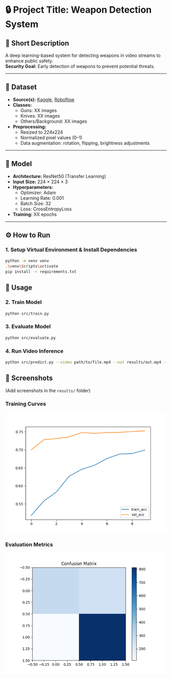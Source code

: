 # 🔒 Project Title: Weapon Detection System

## 📝 Short Description

A deep learning-based system for detecting weapons in video streams to enhance public safety.  
**Security Goal:** Early detection of weapons to prevent potential threats.

---

## 📂 Dataset

- **Source(s):** [Kaggle](https://www.kaggle.com/), [Roboflow](https://roboflow.com/)
- **Classes:**
  - Guns: XX images
  - Knives: XX images
  - Others/Background: XX images
- **Preprocessing:**
  - Resized to 224x224
  - Normalized pixel values (0–1)
  - Data augmentation: rotation, flipping, brightness adjustments

---

## 🧠 Model

- **Architecture:** ResNet50 (Transfer Learning)
- **Input Size:** 224 × 224 × 3
- **Hyperparameters:**
  - Optimizer: Adam
  - Learning Rate: 0.001
  - Batch Size: 32
  - Loss: CrossEntropyLoss
- **Training:** XX epochs

---

## ⚙️ How to Run

### 1. Setup Virtual Environment & Install Dependencies

```bash
python -m venv venv
.\venv\Scripts\activate
pip install -r requirements.txt
```

## 🚀 Usage

### 2. Train Model

```bash
python src/train.py
```

### 3. Evaluate Model

```bash
python src/evaluate.py
```

### 4. Run Video Inference

```bash
python src/predict.py --video path/to/file.mp4 --out results/out.mp4 --skip 3
```

## 📸 Screenshots

(Add screenshots in the `results/` folder)

### Training Curves

![Training Curve](results/train_accuracy.png)

### Evaluation Metrics

![Confusion Matrix](results/confusion_matrix.png)

<!-- ### Sample Annotated Video Frames -->

<!-- ![Annotated Frame 1](results/out.mp4)
![Annotated Frame 2](results/frame.png) -->
